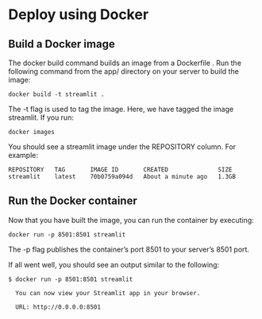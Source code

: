 # Deploy using Docker

## Build a Docker image
The docker build command builds an image from a Dockerfile . Run the following command from the app/ directory on your server to build the image:
```
docker build -t streamlit .
```

The -t flag is used to tag the image. Here, we have tagged the image streamlit. If you run:

```
docker images
```

You should see a streamlit image under the REPOSITORY column. For example:

```
REPOSITORY   TAG       IMAGE ID       CREATED              SIZE
streamlit    latest    70b0759a094d   About a minute ago   1.3GB
```

## Run the Docker container
Now that you have built the image, you can run the container by executing:

```
docker run -p 8501:8501 streamlit
```

The -p flag publishes the container’s port 8501 to your server’s 8501 port.

If all went well, you should see an output similar to the following:

```
$ docker run -p 8501:8501 streamlit

  You can now view your Streamlit app in your browser.

  URL: http://0.0.0.0:8501
```
